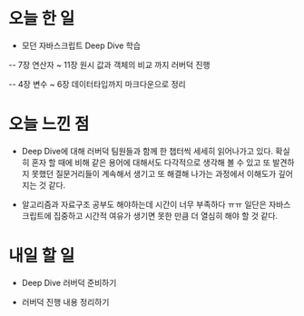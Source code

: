 # 오늘 한 일

- 모던 자바스크립트 Deep Dive 학습

-- 7장 연산자 ~ 11장 원시 값과 객체의 비교 까지 러버덕 진행

-- 4장 변수 ~ 6장 데이터타입까지 마크다운으로 정리

# 오늘 느낀 점

- Deep Dive에 대해 러버덕 팀원들과 함께 한 챕터씩 세세히 읽어나가고 있다. 확실히 혼자 할 때에 비해 같은 용어에 대해서도 다각적으로 생각해 볼 수 있고 또 발견하지 못했던 질문거리들이 계속해서 생기고 또 해결해 나가는 과정에서 이해도가 깊어지는 것 같다.

- 알고리즘과 자료구조 공부도 해야하는데 시간이 너무 부족하다 ㅠㅠ 일단은 자바스크립트에 집중하고 시간적 여유가 생기면 못한 만큼 더 열심히 해야 할 것 같다.

# 내일 할 일

- Deep Dive 러버덕 준비하기

- 러버덕 진행 내용 정리하기
